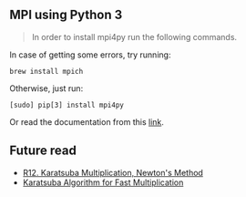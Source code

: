 
## MPI using Python 3
> In order to install mpi4py run the following commands.

In case of getting some errors, try running:
```
brew install mpich
```

Otherwise, just run:
```
[sudo] pip[3] install mpi4py 
```

Or read the documentation from this [link](https://mpi4py.readthedocs.io/en/stable/install.html#requirements).

## Future read

 - [R12. Karatsuba Multiplication, Newton's Method](https://www.youtube.com/watch?v=JRgIXyEPnbA)
 - [Karatsuba Algorithm for Fast Multiplication](https://www.youtube.com/watch?v=IxSxi2P6Fmg)
